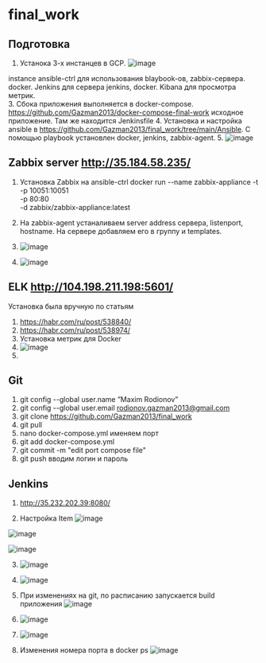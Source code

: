 # final_work
## Подготовка 
1. Устанока 3-х инстанцев в GCP. 
![image](https://user-images.githubusercontent.com/78871778/114931595-1c4f0100-9e3f-11eb-8600-668a66c1d939.png)

instance ansible-ctrl для использования blaybook-ов, zabbix-сервера. docker. Jenkins для сервера jenkins, docker. Kibana для просмотра метрик.  
3. Сбока приложения выполняется в docker-compose. https://github.com/Gazman2013/docker-compose-final-work исходное приложение. Там же находится Jenkinsfile
4. Установка и настройка ansible в https://github.com/Gazman2013/final_work/tree/main/Ansible. С помощью playbook установлен docker, jenkins, zabbix-agent.
5. ![image](https://user-images.githubusercontent.com/78871778/114749849-09afcb80-9d5c-11eb-92d9-794f6c872261.png)

## Zabbix server http://35.184.58.235/
1. Установка Zabbix на ansible-ctrl 
docker run --name zabbix-appliance -t \
      -p 10051:10051 \
      -p 80:80 \
      -d zabbix/zabbix-appliance:latest
2. На zabbix-agent устаналиваем server address сервера, listenport, hostname. На сервере добавляем его в группу и templates. 

3. ![image](https://user-images.githubusercontent.com/78871778/114745101-036b2080-9d57-11eb-99b7-75930d03a9c3.png)

4. ![image](https://user-images.githubusercontent.com/78871778/114746381-5b565700-9d58-11eb-9621-791c81f213c8.png)

## ELK http://104.198.211.198:5601/
Установка была вручную по статьям
1. https://habr.com/ru/post/538840/
2. https://habr.com/ru/post/538974/
3. Установка метрик для Docker
4. ![image](https://user-images.githubusercontent.com/78871778/114916605-a8582d00-9e2d-11eb-9fbc-ac52c1234cfa.png)
5. 

## Git
1. git config --global user.name ”Maxim Rodionov”
2. git config --global user.email rodionov.gazman2013@gmail.com
3. git clone https://github.com/Gazman2013/final_work
4. git pull
5. nano docker-compose.yml именяем порт
6. git add docker-compose.yml
7. git commit -m "edit port compose file"
8. git push вводим логин и пароль


## Jenkins 
1. http://35.232.202.39:8080/

2. Настройка Item 
![image](https://user-images.githubusercontent.com/78871778/114930857-2c1a1580-9e3e-11eb-9b7b-538f4c8f65c9.png)

![image](https://user-images.githubusercontent.com/78871778/114930907-3a683180-9e3e-11eb-9869-feb42cd88c8b.png)

![image](https://user-images.githubusercontent.com/78871778/114930985-4c49d480-9e3e-11eb-89c9-830cb41d3f09.png)


3. ![image](https://user-images.githubusercontent.com/78871778/114750666-e6395080-9d5c-11eb-8e82-3c8c146aa40b.png)

4. ![image](https://user-images.githubusercontent.com/78871778/114750572-cd309f80-9d5c-11eb-871a-9d0a858c1d83.png)

5. При изменениях на git, по расписанию запускается build приложения
![image](https://user-images.githubusercontent.com/78871778/114921375-2c60e380-9e33-11eb-823f-9b927c37c089.png)

6. ![image](https://user-images.githubusercontent.com/78871778/114921420-371b7880-9e33-11eb-89da-c91ba1ab925b.png)

7. ![image](https://user-images.githubusercontent.com/78871778/114921488-439fd100-9e33-11eb-80be-816a342cebd5.png)

8. Изменения номера порта в docker ps
![image](https://user-images.githubusercontent.com/78871778/114931471-f6c1f780-9e3e-11eb-8e98-b9249bdfd561.png)

 
